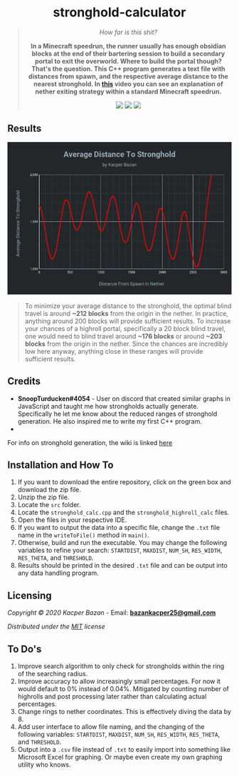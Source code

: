 <div align="center">
  <h1>stronghold-calculator</h1>
	<blockquote>
		<p><i>How far is this shit?</i></p>
		<p><b>In a Minecraft speedrun, the runner usually has enough obsidian blocks at the end of their bartering session to build a secondary portal to exit the overworld. Where to build the portal though? That's the question. This C++ program generates a text file with distances from spawn, and the respective average distance to the nearest stronghold. In <a href="https://www.youtube.com/watch?v=12efBB7SW9c&t=61s">this</a> video you can see an explanation of nether exiting strategy within a standard Minecraft speedrun. </b></p>
		<img src=https://img.shields.io/badge/Build-Working-brightgreen> <img src=https://img.shields.io/badge/License-MIT-yellow>
		<img src=https://img.shields.io/badge/Progress-Finalizing-orange>
	</blockquote>
</div>

## Results
<div style="text-align:center"><img src="https://github.com/KacperBazan/stronghold-calculator/blob/main/Average%20Distance%20To%20Stronghold.png" /></div>

> To minimize your average distance to the stronghold, the optimal blind travel is around **~212 blocks** from the origin in the nether. In practice, anything around 200 blocks will provide sufficient results.
> To increase your chances of a highroll portal, specifically a 20 block blind travel, one would need to blind travel around **~176 blocks** or around **~203 blocks** from the origin in the nether. Since the chances are incredibly low here anyway, anything close in these ranges will provide sufficient results.

## Credits
- **SnoopTurducken#4054** - User on discord that created similar graphs in JavaScript and taught me how strongholds actually generate. Specifically he let me know about the reduced ranges of stronghold generation. He also inspired me to write my first C++ program.
- 
For info on stronghold generation, the wiki is linked [here](https://minecraft.gamepedia.com/Stronghold)

## Installation and How To
1. If you want to download the entire repository, click on the green box and download the zip file.
2. Unzip the zip file.
3. Locate the `src` folder.
4. Locate the `stronghold_calc.cpp` and the `stronghold_highroll_calc` files.
5. Open the files in your respective IDE.
6. If you want to output the data into a specific file, change the `.txt` file name in the `writeToFile()` method in `main()`.
7. Otherwise, build and run the executable. You may change the following variables to refine your search: `STARTDIST`, `MAXDIST`, `NUM_SH`, `RES_WIDTH`, `RES_THETA`, and `THRESHOLD`.
8. Results should be printed in the desired `.txt` file and can be output into any data handling program.

## Licensing
*Copyright © 2020 Kacper Bazan* - Email: **bazankacper25@gmail.com**

*Distributed under the [MIT](https://github.com/KacperBazan/stronghold-calculator/blob/main/LICENSE) license*

## To Do's
1. Improve search algorithm to only check for strongholds within the ring of the searching radius.
2. Improve accuracy to allow increasingly small percentages. For now it would default to 0% instead of 0.04%. Mitigated by counting number of highrolls and post processing later rather than calculating actual percentages.
3. Change rings to nether coordinates. This is effectively diving the data by 8.
4. Add user interface to allow file naming, and the changing of the following variables: `STARTDIST`, `MAXDIST`, `NUM_SH`, `RES_WIDTH`, `RES_THETA`, and `THRESHOLD`.
5. Output into a `.csv` file instead of `.txt` to easily import into something like Microsoft Excel for graphing. Or maybe even create my own graphing utility who knows.
